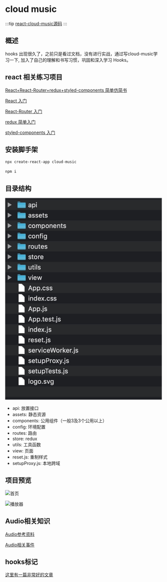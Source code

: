 # cloud music

:::tip
  [react-cloud-music源码](https://github.com/hbbaly/react-cloud-music)
:::

## 概述

hooks 出现很久了，之前只是看过文档，没有进行实战，通过写cloud-music学习一下, 加入了自己的理解和书写习惯，巩固和深入学习 Hooks。

## react 相关练习项目

[React+React-Router+redux+styled-components 简单仿简书](https://github.com/hbbaly/react-practice/tree/master/demo/jianshu)

[React 入门](https://github.com/hbbaly/react-practice)

[React-Router 入门](https://github.com/hbbaly/react-practice/tree/master/router)

[redux 简单入门](https://github.com/hbbaly/react-redux)

[styled-components 入门](https://github.com/hbbaly/styled-components-learn)

## 安装脚手架

```bash
npx create-react-app cloud-music
```

```bash
npm i
```

## 目录结构

![目录结构](../.vuepress/public/img/hooks-1.png)

- api: 放置接口
- assets: 静态资源
- components: 公用组件（一般3及3个公用以上）
- config: 环境配置
- routes: 路由
- store: redux
- utils: 工具函数
- view: 页面
- reset.js: 重制样式
- setupProxy.js: 本地跨域

## 项目预览

![首页](https://github.com/hbbaly/react-cloud-music/blob/master/readme/1.gif '')

![播放器](https://github.com/hbbaly/react-cloud-music/blob/master/readme/2.gif '')

## Audio相关知识

[Audio参考资料](https://developer.mozilla.org/en-US/docs/Web/HTML/Element/audio 'audio')

[Audio相关事件](https://developer.mozilla.org/zh-CN/docs/Web/Guide/Events/Media_events 'handle')

## hooks标记

[这里有一篇非常好的文章](https://overreacted.io/zh-hans/a-complete-guide-to-useeffect/)